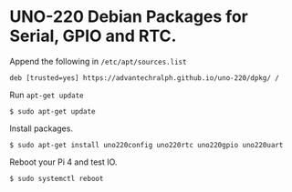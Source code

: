 # UNO-220 Debian Packages for Serial, GPIO and RTC. 

Append the following in `/etc/apt/sources.list`

```
deb [trusted=yes] https://advantechralph.github.io/uno-220/dpkg/ /
```

Run `apt-get update`

```
$ sudo apt-get update
```

Install packages. 

```
$ sudo apt-get install uno220config uno220rtc uno220gpio uno220uart
```

Reboot your Pi 4 and test IO. 

```
$ sudo systemctl reboot
```

